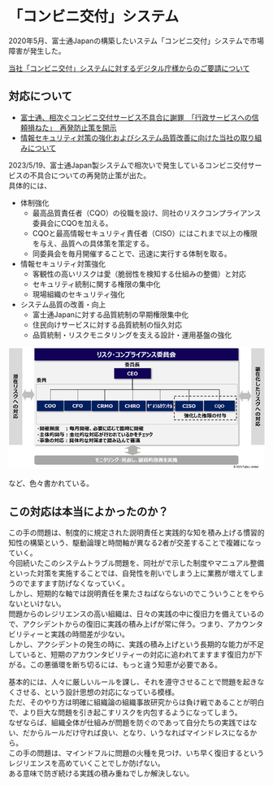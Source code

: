 # 「コンビニ交付」システム

2020年5月、富士通Japanの構築したいステム「コンビニ交付」システムで市場障害が発生した。

[当社「コンビニ交付」システムに対するデジタル庁様からのご要請について](https://www.fujitsu.com/jp/group/fjj/about/resources/news/topics/2023/0509-1.html)

## 対応について

- [富士通、相次ぐコンビニ交付サービス不具合に謝罪　「行政サービスへの信頼損ねた」　再発防止策を開示](https://www.itmedia.co.jp/news/articles/2305/19/news202.html)
- [情報セキュリティ対策の強化およびシステム品質改善に向けた当社の取り組みについて](https://pr.fujitsu.com/jp/news/2023/05/19.html)

2023/5/19、富士通Japan製システムで相次いで発生しているコンビニ交付サービスの不具合についての再発防止策が出た。  
具体的には、

- 体制強化
  - 最高品質責任者（CQO）の役職を設け、同社のリスクコンプライアンス委員会にCQOを加える。
  - CQOと最高情報セキュリティ責任者（CISO）にはこれまで以上の権限を与え、品質への具体策を策定する。
  - 同委員会を毎月開催することで、迅速に実行する体制を取る。
- 情報セキュリティ対策強化
  - 客観性の高いリスクは愛（脆弱性を検知する仕組みの整備）と対応
  - セキュリティ統制に関する権限の集中化
  - 現場組織のセキュリティ強化
- システム品質の改善・向上
  - 富士通Japanに対する品質統制の早期権限集中化
  - 住民向けサービスに対する品質統制の恒久対応
  - 品質統制・リスクモニタリングを支える設計・運用基盤の強化

![組織図](./19a.png)

など、色々書かれている。

## この対応は本当によかったのか？

この手の問題は、制度的に規定された説明責任と実践的な知を積み上げる慣習的知性の構築という、駆動論理と時間軸が異なる2者が交差することで複雑になっていく。  
今回続いたこのシステムトラブル問題を、同社がで示した制度やマニュアル整備といった対策を実施することでは、自発性を削いでしまう上に業務が増えてしまうのでますます防げなくなっていく。  
しかし、短期的な軸では説明責任を果たさねばならないのでこういうことをやらないといけない。  
問題からのレジリエンスの高い組織は、日々の実践の中に復旧力を備えているので、アクシデントからの復旧に実践の積み上げが常に伴う。つまり、アカウンタビリティーと実践の時間差が少ない。  
しかし、アクシデントの発生の時に、実践の積み上げという長期的な能力が不足していると、短期のアカウンタビリティーの対応に追われてますます復旧力が下がる。この悪循環を断ち切るには、もっと違う知恵が必要である。

基本的には、人々に厳しいルールを課し、それを遵守させることで問題を起きなくさせる、という設計思想の対応になっている模様。  
ただ、そのやり方は明確に組織論の組織事故研究からは負け戦であることが明白で、より巨大な問題を引き起こすリスクを内包するようになってしまう。  
なぜならば、組織全体が仕組みが問題を防ぐのであって自分たちの実践ではない、だからルールだけ守れば良い、となり、いうなればマインドレスになるから。  
この手の問題は、マインドフルに問題の火種を見つけ、いち早く復旧するというレジリエンスを高めていくことでしか防げない。  
ある意味で防ぎ続ける実践の積み重ねでしか解決しない。
